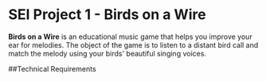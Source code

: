 # SEI Project 1 - Birds on a Wire

**Birds on a Wire** is an educational music game that helps you improve your ear for melodies.  The object of the game is to listen to a distant bird call and match the melody using your birds' beautiful singing voices.  


##Technical Requirements 
